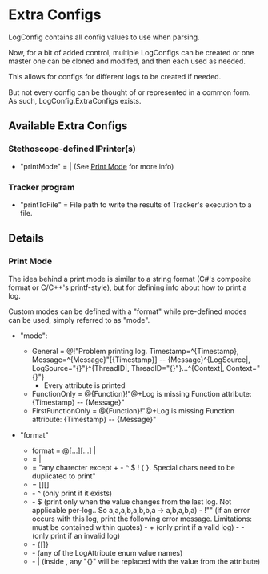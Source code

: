 # Extra Configs

LogConfig contains all config values to use when parsing.

Now, for a bit of added control, multiple LogConfigs can be created or one master one can be cloned and modifed, and then each used as needed.

This allows for configs for different logs to be created if needed.

But not every config can be thought of or represented in a common form. As such, LogConfig.ExtraConfigs exists.

## Available Extra Configs

### Stethoscope-defined IPrinter(s)

- "printMode" = <Mode> | <Format> (See [Print Mode](#print-mode) for more info)

### Tracker program

- "printToFile" = File path to write the results of Tracker's execution to a file.

## Details

### Print Mode

The idea behind a print mode is similar to a string format (C#'s composite format or C/C++'s printf-style), but for defining info about how to print a log.

Custom modes can be defined with a "format" while pre-defined modes can be used, simply referred to as "mode".

- "mode":
    - General = @!"Problem printing log. Timestamp=^{Timestamp}, Message=^{Message}"[{Timestamp}] -- {Message}^{LogSource|, LogSource="{}"}^{ThreadID|, ThreadID="{}"}...^{Context|, Context="{}"}
	    - Every attribute is printed
    - FunctionOnly = @{Function}!"@+Log is missing Function attribute: {Timestamp} -- {Message}"
    - FirstFunctionOnly = @{Function}!"@+Log is missing Function attribute: {Timestamp} -- {Message}"

- "format"
    - format = @[<modifier>...]<part>[<part>...] | <mode>
    - <part> = <raw> | <attribute>
    - <raw> = "any charecter except + - ^ $ ! { }. Special chars need to be duplicated to print"
    - <attribute> = [<conditional>]<attribute reference>[<modifier>]
    - <conditional> - ^ (only print if it exists)
    - <modifier>
        - $ (print only when the value changes from the last log. Not applicable per-log.. So a,a,a,b,a,b,b,a -> a,b,a,b,a)
        - !"<format>" (if an error occurs with this log, print the following error message. Limitations: must be contained within quotes)
        - + (only print if a valid log)
        - - (only print if an invalid log)
    - <attribute reference> - {<attribute name>[<attribute format>]}
    - <attribute name> - (any of the LogAttribute enum value names)
    - <attribute format> - |<raw> (inside <raw>, any "{}" will be replaced with the value from the attribute)
